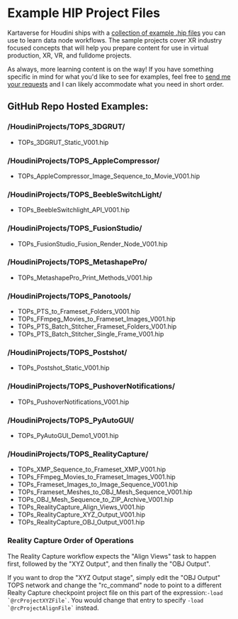 # Example HIP Project Files

Kartaverse for Houdini ships with a [collection of example .hip files](https://github.com/Kartaverse/Kartaverse-for-Houdini/tree/master/HoudiniProjects) you can use to learn data node workflows. The sample projects cover XR industry focused concepts that will help you prepare content for use in virtual production, XR, VR, and fulldome projects.

As always, more learning content is on the way! If you have something specific in mind for what you'd like to see for examples, feel free to [send me your requests](mailto:andrew@andrewhazelden.com) and I can likely accommodate what you need in short order.

## GitHub Repo Hosted Examples:

### /HoudiniProjects/TOPS_3DGRUT/

- TOPs_3DGRUT_Static_V001.hip

### /HoudiniProjects/TOPS_AppleCompressor/

- TOPs_AppleCompressor_Image_Sequence_to_Movie_V001.hip

### /HoudiniProjects/TOPS_BeebleSwitchLight/

- TOPs_BeebleSwitchlight_API_V001.hip

### /HoudiniProjects/TOPS_FusionStudio/

- TOPs_FusionStudio_Fusion_Render_Node_V001.hip

### /HoudiniProjects/TOPS_MetashapePro/

- TOPs_MetashapePro_Print_Methods_V001.hip

### /HoudiniProjects/TOPS_Panotools/

- TOPs_PTS_to_Frameset_Folders_V001.hip
- TOPs_FFmpeg_Movies_to_Frameset_Images_V001.hip
- TOPs_PTS_Batch_Stitcher_Frameset_Folders_V001.hip
- TOPs_PTS_Batch_Stitcher_Single_Frame_V001.hip

### /HoudiniProjects/TOPS_Postshot/

- TOPs_Postshot_Static_V001.hip

### /HoudiniProjects/TOPS_PushoverNotifications/

- TOPs_PushoverNotifications_V001.hip

### /HoudiniProjects/TOPS_PyAutoGUI/

- TOPs_PyAutoGUI_Demo1_V001.hip

### /HoudiniProjects/TOPS_RealityCapture/

- TOPs_XMP_Sequence_to_Frameset_XMP_V001.hip
- TOPs_FFmpeg_Movies_to_Frameset_Images_V001.hip
- TOPs_Frameset_Images_to_Image_Sequence_V001.hip
- TOPs_Frameset_Meshes_to_OBJ_Mesh_Sequence_V001.hip
- TOPs_OBJ_Mesh_Sequence_to_ZIP_Archive_V001.hip
- TOPs_RealityCapture_Align_Views_V001.hip
- TOPs_RealityCapture_XYZ_Output_V001.hip
- TOPs_RealityCapture_OBJ_Output_V001.hip

### Reality Capture Order of Operations

The Reality Capture workflow expects the "Align Views" task to happen first, followed by the "XYZ Output", and then finally the "OBJ Output". 

If you want to drop the "XYZ Output stage", simply edit the "OBJ Output" TOPS network and change the "rc_command" node to point to a different Realty Capture checkpoint project file on this part of the expression:``` -load `@rcProjectXYZFile` ```. You would change that entry to specify ``` -load  `@rcProjectAlignFile` ``` instead.

